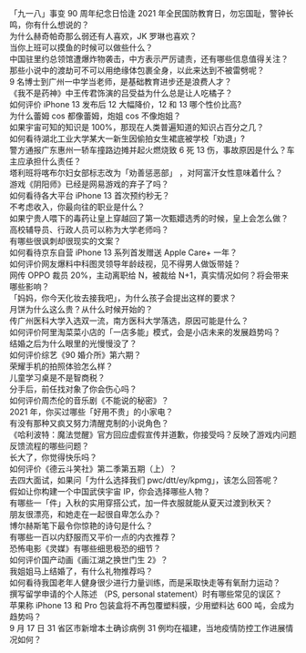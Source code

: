 「九一八」事变 90 周年纪念日恰逢 2021 年全民国防教育日，勿忘国耻，警钟长鸣，你有什么想说的？  
为什么赫奇帕奇那么弱还有人喜欢，JK 罗琳也喜欢？  
当你上班可以摸鱼的时候可以做些什么？  
中国驻里约总领馆遭爆炸物袭击，中方表示严厉谴责，还有哪些信息值得关注？  
那些小说中的渡劫可不可以用绝缘体包裹全身，以此来达到不被雷劈呢？  
9 名博士到广州一中学当老师，是基础教育进步还是浪费人才？  
《我不是药神》中王传君饰演的吕受益为什么总是让人吃橘子？  
如何评价 iPhone 13 发布后 12 大幅降价，12 和 13 哪个性价比高?  
为什么蕾姆 cos 都像蕾姆，炮姐 cos 不像炮姐？  
如果宇宙可知的知识是 100%，那现在人类普遍知道的知识占百分之几？  
如何看待湖北工业大学某大一新生因偷拍女生裙底被学校「劝退」?  
警方通报广东惠州一轿车撞路边摊并起火燃烧致 6 死 13 伤，事故原因是什么？车主应承担什么责任？  
塔利班将喀布尔妇女部标志改为「劝善惩恶部」 ，对阿富汗女性意味着什么？  
游戏《阴阳师》已经是网易游戏的弃子了吗？  
如何看待各大平台 iPhone 13 首次预约秒无？  
不考虑收入，你最向往的职业是什么？  
如果宁贵人喂下的毒药让皇上穿越回了第一次甄嬛选秀的时候，皇上会怎么做？  
高校辅导员、行政人员可以称为大学老师吗？  
有哪些很讽刺却很现实的文案？  
如何看待京东自营 iPhone 13 系列首发赠送 Apple Care+ 一年？  
如何评价网友爆料中科图灵领导年龄歧视，见不得男人做饭带娃？  
网传 OPPO 裁员 20%，主动离职给 N，被裁给 N+1，真实情况如何？将会带来哪些影响？  
「妈妈，你今天化妆去接我吧」，为什么孩子会提出这样的要求？  
月饼为什么这么贵？从什么时候开始的？  
传广州医科大学入选双一流，南方医科大学落选，原因可能是什么？  
如何评价阿里淘菜菜小店的「一店多能」模式，会是小店未来的发展趋势吗？  
结婚之后为什么眼里的光慢慢没了？  
如何评价综艺《90 婚介所》第六期？  
荣耀手机的拍照体验怎么样？  
儿童学习桌是不是智商税？  
分手后，前任找对象了你会伤心吗？  
如何评价周杰伦的音乐剧《不能说的秘密》？  
2021 年，你买过哪些「好用不贵」的小家电？  
有没有那种又疯又努力清醒克制的小说角色？  
《哈利波特：魔法觉醒》官方回应虚假宣传并道歉，你接受吗？反映了游戏内问题反馈流程的哪些问题？  
长大了，你觉得快乐吗？  
如何评价《德云斗笑社》第二季第五期（上）？  
去四大面试，如果问「为什么选择我们 pwc/dtt/ey/kpmg」，该怎么回答呢？  
假如让你构建一个中国武侠宇宙 IP，你会选择哪些人物？  
有哪些一「件」入秋的实用穿搭公式，加一件衣服就能从夏天过渡到秋天？  
朋友很漂亮，和她走在一起很自卑怎么办？  
博尔赫斯笔下最令你惊艳的诗句是什么？  
有哪些一百以内舒服而又平价一点的内衣推荐？  
恐怖电影《灵媒》有哪些细思极恐的细节？  
如何评价国产动画《画江湖之换世门生 2》？  
我姐姐马上结婚了，有什么礼物推荐吗？  
如何看待我国老年人健身很少进行力量训练，而是采取快走等有氧耐力运动？  
撰写留学申请的个人陈述 （PS, personal statement）时有哪些常见的误区？  
苹果称 iPhone 13 和 Pro 包装盒将不再包覆塑料膜，少用塑料达 600 吨，会成为趋势吗？  
9 月 17 日 31 省区市新增本土确诊病例 31 例均在福建，当地疫情防控工作进展情况如何？  
